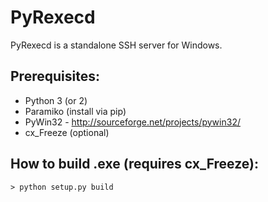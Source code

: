 # PyRexecd

PyRexecd is a standalone SSH server for Windows.

## Prerequisites:

  * Python 3 (or 2)
  * Paramiko (install via pip)
  * PyWin32 - http://sourceforge.net/projects/pywin32/
  * cx_Freeze (optional)

## How to build .exe (requires cx_Freeze):

    > python setup.py build
